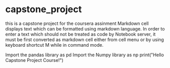# capstone_project
this is a capstone project for the coursera assinment
Markdown cell displays text which can be formatted using markdown language. In order to enter a text which should not be treated as code by Notebook server, it must be first converted as markdown cell either from cell menu or by using keyboard shortcut M while in command mode.

Import the pandas library as pd
Import the Numpy library as np
print("Hello Capstone Project Course!")

